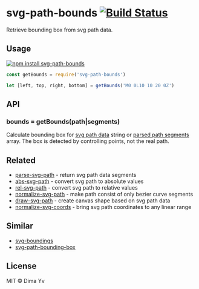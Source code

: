 # svg-path-bounds [![Build Status](https://travis-ci.org/dfcreative/svg-path-bounds.svg?branch=master)](https://travis-ci.org/dfcreative/svg-path-bounds)

Retrieve bounding box from svg path data.

## Usage

[![npm install svg-path-bounds](https://nodei.co/npm/svg-path-bounds.png?mini=true)](https://npmjs.org/package/svg-path-bounds/)

```js
const getBounds = require('svg-path-bounds')

let [left, top, right, bottom] = getBounds('M0 0L10 10 20 0Z')
```

## API

### bounds = getBounds(path|segments)

Calculate bounding box for [svg path data](https://developer.mozilla.org/en-US/docs/Web/SVG/Attribute/d) string or [parsed path segments](https://www.npmjs.com/package/parse-svg-path) array. The box is detected by controlling points, not the real path.

## Related

* [parse-svg-path](https://npmjs.org/parse-svg-path) - return svg path data segments
* [abs-svg-path](https://npmjs.org/abs-svg-path) - convert svg path to absolute values
* [rel-svg-path](https://npmjs.org/abs-svg-path) - convert svg path to relative values
* [normalize-svg-path](https://npmjs.org/normalize-svg-path) - make path consist of only bezier curve segments
* [draw-svg-path](https://npmjs.org/draw-svg-path) - create canvas shape based on svg path data
* [normalize-svg-coords](https://npmjs.org/normalize-svg-coords) - bring svg path coordinates to any linear range

## Similar

* [svg-boundings](https://www.npmjs.com/package/svg-boundings)
* [svg-path-bounding-box](https://github.com/icons8/svg-path-bounding-box)

## License

MIT © Dima Yv
